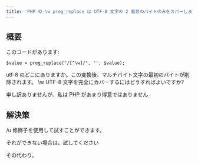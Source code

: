 ```yaml
---
title: 'PHP の \w preg_replace は UTF-8 文字の 2 番目のバイトのみをカバーします'
---
```


## 概要
このコードがあります:

```
$value = preg_replace("/[^\w]/", '', $value);

```
utf-8 のどこにありますか。この変換後、マルチバイト文字の最初のバイトが削除されます。 \w UTF-8 文字を完全にカバーするにはどうすればよいですか?

申し訳ありませんが、私は PHP があまり得意ではありません

## 解決策
/u 修飾子を使用して試すことができます。

それができない場合は、試してください

その代わり。

